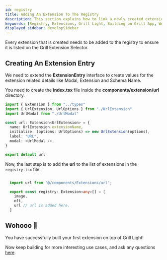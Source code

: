 ```yaml
---
id: registry
title: Adding An Extension To The Registry
description: This section explains how to link a newly created extension to Grill Light's extension registry.
keywords: [Registry, Extensions, Grill Light, Building on Grill App, Web3 Social, Blockchain, Subsocial]
displayed_sidebar: developSidebar
---
```


Every extension that is created needs to be added to the registry to ensure it is listed on the Grill Extension Selector.

## Creating An Extension Entry

We need to extend the **ExtensionEntry** interface to create values for the extension related details like Modal, Extension and Schema Name.

You need to create the **index.tsx** file inside the **components/extension/url** directory.

```ts
import { Extension } from "../types"
import { UrlExtension, UrlOptions } from "./UrlExtension"
import UrlModal from "./UrlModal"

const url: Extension<UrlExtension> = {
  name: UrlExtension.extensionName,
  initialize: (options: UrlOptions) => new UrlExtension(options),
  label: "URL",
  modal: <UrlModal />,
}

export default url


```

Now, the last step is to add the **url** to the list of extensions in the `registry.tsx` file:

```ts

  import url from "@/components/Extensions/url";

  export const registry: Extension<any>[] = [
    image,
    nft,
    url // url is added here.
  ]

```

## Wohooo 🎊

You have successfully built your first extension on top of Grill Light!

Now keep building for more interesting use cases, and ask any questions [here](hhttps://t.me/+0bn2xWmRXdpmM2Y6).
